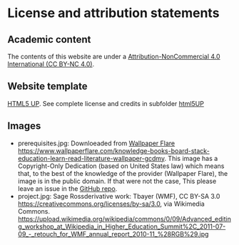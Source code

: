 # License and attribution statements

## Academic content
The contents of this website are under a [Attribution-NonCommercial 4.0 International (CC BY-NC 4.0)](https://creativecommons.org/licenses/by-nc/4.0/).

## Website template
[HTML5 UP](http://html5up.net/). See complete license and credits in subfolder [html5UP](https://github.com/HelenaSabel/Lehrprobe/tree/main/credits/html5UP)

## Images

- prerequisites.jpg: Downloeaded from [Wallpaper Flare](https://www.wallpaperflare.com/) <https://www.wallpaperflare.com/knowledge-books-board-stack-education-learn-read-literature-wallpaper-gcdmy>. 
This image has a  Copyright-Only Dedication (based on United States law) which means that, to the best of the knowledge of the provider (Wallpaper Flare), the image is in the public domain. If that were not the case,
This please leave an issue in the [GitHub repo](https://github.com/HelenaSabel/Lehrprobe). 
- project.jpg: Sage Rossderivative work: Tbayer (WMF), CC BY-SA 3.0 <https://creativecommons.org/licenses/by-sa/3.0>, via Wikimedia Commons. https://upload.wikimedia.org/wikipedia/commons/0/09/Advanced_editing_workshop_at_Wikipedia_in_Higher_Education_Summit%2C_2011-07-09_-_retouch_for_WMF_annual_report_2010-11_%28RGB%29.jpg 
